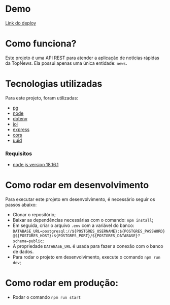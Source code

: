 # Demo
[Link do deploy](https://driviagens-api-ph09.onrender.com)

# Como funciona?
Este projeto é uma API REST para atender a aplicação de notícias rápidas da TopNews. Ela possui apenas uma única entidade: `news`.

# Tecnologias utilizadas
Para este projeto, foram utilizadas:

- [pg](https://www.npmjs.com/package/pg)
- [node](https://nodejs.org/en)
- [dotenv](https://www.npmjs.com/package/dotenv)
- [joi](https://www.npmjs.com/package/joi)
- [express](https://www.npmjs.com/package/express)
- [cors](https://www.npmjs.com/package/cors)
- [uuid](https://www.npmjs.com/package/uuid)

### Requisitos

- [node.js version 18.16.1](https://nodejs.org/en)

# Como rodar em desenvolvimento
Para executar este projeto em desenvolvimento, é necessário seguir os passos abaixo:

- Clonar o repositório;
- Baixar as dependências necessárias com o comando: `npm install`;
- Em seguida, criar o arquivo `.env` com a variável do banco: `DATABASE_URL=postgresql://${POSTGRES_USERNAME}:${POSTGRES_PASSWORD}@${POSTGRES_HOST}:${POSTGRES_PORT}/${POSTGRES_DATABASE}?schema=public`;
- A propriedade `DATABASE_URL` é usada para fazer a conexão com o banco de dados.
- Para rodar o projeto em desenvolvimento, execute o comando `npm run dev`;

# Como rodar em produção:
- Rodar o comando `npm run start`
